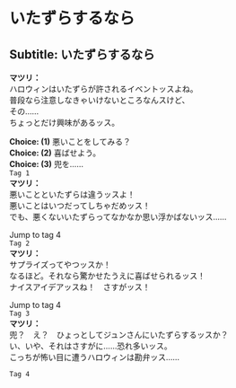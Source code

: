 # いたずらするなら

  
## Subtitle: いたずらするなら
  
**マツリ：**  
ハロウィンはいたずらが許されるイベントッスよね。  
普段なら注意しなきゃいけないところなんスけど、  
その……  
ちょっとだけ興味があるッス。  
  
**Choice: (1)**  悪いことをしてみる？  
**Choice: (2)**  喜ばせよう。  
**Choice: (3)**  兜を……  
`Tag 1`  
**マツリ：**  
悪いことといたずらは違うッスよ！  
悪いことはいつだってしちゃだめッス！  
でも、悪くないいたずらってなかなか思い浮かばないッス……  
  
Jump to tag 4  
`Tag 2`  
**マツリ：**  
サプライズってやつッスか！  
なるほど。それなら驚かせたうえに喜ばせられるッス！  
ナイスアイデアッスね！　さすがッス！  
  
Jump to tag 4  
`Tag 3`  
**マツリ：**  
兜？　え？　ひょっとしてジュンさんにいたずらするッスか？  
い、いや、それはさすがに……恐れ多いッス。  
こっちが怖い目に遭うハロウィンは勘弁ッス……  
  
`Tag 4`  
